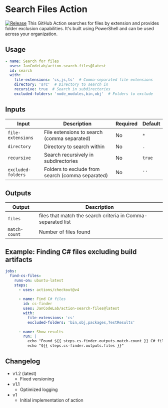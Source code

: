 # Search Files Action
[![Release](https://github.com/JanCodeLab/action-search-files/actions/workflows/release.yml/badge.svg)](https://github.com/JanCodeLab/action-search-files/actions/workflows/release.yml)
This GitHub Action searches for files by extension and provides folder exclusion capabilities. It's built using PowerShell and can be used across your organization.

## Usage

```yaml
- name: Search for files
  uses: JanCodeLab/action-search-files@latest
  id: search
  with:
    file-extensions: 'cs,js,ts'  # Comma-separated file extensions
    directory: 'src'  # Directory to search in
    recursive: true  # Search in subdirectories
    excluded-folders: 'node_modules,bin,obj'  # Folders to exclude
```

## Inputs

| Input | Description | Required | Default |
|-------|-------------|----------|---------|
| `file-extensions` | File extensions to search (comma separated) | No | `*` |
| `directory` | Directory to search within | No | `.` |
| `recursive` | Search recursively in subdirectories | No | `true` |
| `excluded-folders` | Folders to exclude from search (comma separated) | No | `''` |

## Outputs

| Output | Description |
|--------|-------------|
| `files` | files that match the search criteria in Comma-separated list |
| `match-count` | Number of files found |

## Example: Finding C# files excluding build artifacts

```yaml
jobs:
  find-cs-files:
    runs-on: ubuntu-latest
    steps:
      - uses: actions/checkout@v4
      
      - name: Find C# files
        id: cs-finder
        uses: JanCodeLab/action-search-files@latest
        with:
          file-extensions: 'cs'
          excluded-folders: 'bin,obj,packages,TestResults'
          
      - name: Show results
        run: |
          echo "Found ${{ steps.cs-finder.outputs.match-count }} C# files"
          echo "${{ steps.cs-finder.outputs.files }}"
```

## Changelog
- v1.2 (latest)
  - Fixed versioning
- v1.1
  - Optimized logging
- v1
  - Initial implementation of action